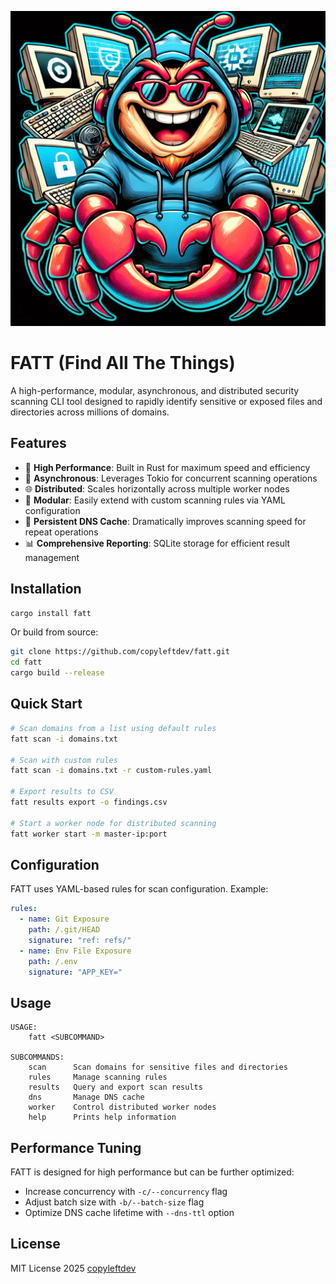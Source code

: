 ![FATT Security Scanner](fatt.png)

# FATT (Find All The Things)

A high-performance, modular, asynchronous, and distributed security scanning CLI tool designed to rapidly identify sensitive or exposed files and directories across millions of domains.

## Features

- 🚀 **High Performance**: Built in Rust for maximum speed and efficiency
- 🔄 **Asynchronous**: Leverages Tokio for concurrent scanning operations
- 🌐 **Distributed**: Scales horizontally across multiple worker nodes
- 🧩 **Modular**: Easily extend with custom scanning rules via YAML configuration
- 💾 **Persistent DNS Cache**: Dramatically improves scanning speed for repeat operations
- 📊 **Comprehensive Reporting**: SQLite storage for efficient result management

## Installation

```bash
cargo install fatt
```

Or build from source:

```bash
git clone https://github.com/copyleftdev/fatt.git
cd fatt
cargo build --release
```

## Quick Start

```bash
# Scan domains from a list using default rules
fatt scan -i domains.txt

# Scan with custom rules
fatt scan -i domains.txt -r custom-rules.yaml

# Export results to CSV
fatt results export -o findings.csv

# Start a worker node for distributed scanning
fatt worker start -m master-ip:port
```

## Configuration

FATT uses YAML-based rules for scan configuration. Example:

```yaml
rules:
  - name: Git Exposure
    path: /.git/HEAD
    signature: "ref: refs/"
  - name: Env File Exposure
    path: /.env
    signature: "APP_KEY="
```

## Usage

```
USAGE:
    fatt <SUBCOMMAND>

SUBCOMMANDS:
    scan      Scan domains for sensitive files and directories
    rules     Manage scanning rules
    results   Query and export scan results
    dns       Manage DNS cache
    worker    Control distributed worker nodes
    help      Prints help information
```

## Performance Tuning

FATT is designed for high performance but can be further optimized:

- Increase concurrency with `-c/--concurrency` flag
- Adjust batch size with `-b/--batch-size` flag
- Optimize DNS cache lifetime with `--dns-ttl` option

## License

MIT License 2025 [copyleftdev](https://github.com/copyleftdev)
